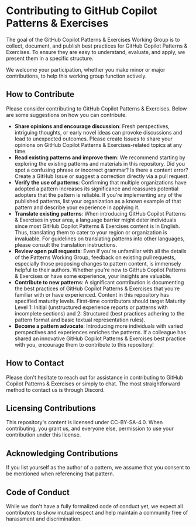 # Contributing to GitHub Copilot Patterns & Exercises

The goal of the GitHub Copilot Patterns & Exercises Working Group is to collect, document, and publish best practices for GitHub Copilot Patterns & Exercises. To ensure they are easy to understand, evaluate, and apply, we present them in a specific structure.

We welcome your participation, whether you make minor or major contributions, to help this working group function actively.

## How to Contribute

Please consider contributing to GitHub Copilot Patterns & Exercises. Below are some suggestions on how you can contribute.

* **Share opinions and encourage discussion**:
  Fresh perspectives, intriguing thoughts, or early novel ideas can provoke discussions and lead to unexpected outcomes. Please create Issues to share your opinions on GitHub Copilot Patterns & Exercises-related topics at any time.
* **Read existing patterns and improve them**:
  We recommend starting by exploring the existing patterns and materials in this repository. Did you spot a confusing phrase or incorrect grammar? Is there a content error? Create a GitHub Issue or suggest a correction directly via a pull request.
* **Verify the use of patterns**:
  Confirming that multiple organizations have adopted a pattern increases its significance and reassures potential adopters that the pattern is reliable. If you're implementing any of the published patterns, list your organization as a known example of that pattern and describe your experience in applying it.
* **Translate existing patterns**:
  When introducing GitHub Copilot Patterns & Exercises in your area, a language barrier might deter individuals since most GitHub Copilot Patterns & Exercises content is in English. Thus, translating them to cater to your region or organization is invaluable. For guidelines on translating patterns into other languages, please consult the translation instructions.
* **Review open pull requests**:
  Even if you're unfamiliar with all the details of the Patterns Working Group, feedback on existing pull requests, especially those proposing changes to pattern content, is immensely helpful to their authors. Whether you're new to GitHub Copilot Patterns & Exercises or have some experience, your insights are valuable.
* **Contribute to new patterns**:
  A significant contribution is documenting the best practices of GitHub Copilot Patterns & Exercises that you're familiar with or have experienced. Content in this repository has specified maturity levels. First-time contributors should target Maturity Level 1: Initial (unstructured experience reports or patterns with incomplete sections) and 2: Structured (best practices adhering to the pattern format and basic textual representation rules).
* **Become a pattern advocate**: Introducing more individuals with varied perspectives and experiences enriches the patterns. If a colleague has shared an innovative GitHub Copilot Patterns & Exercises best practice with you, encourage them to contribute to this repository!

## How to Contact

Please don't hesitate to reach out for assistance in contributing to GitHub Copilot Patterns & Exercises or simply to chat. The most straightforward method to contact us is through Discord.

## Licensing Contributions

This repository's content is licensed under CC-BY-SA-4.0. When contributing, you grant us, and everyone else, permission to use your contribution under this license.

## Acknowledging Contributions

If you list yourself as the author of a pattern, we assume that you consent to be mentioned when referencing that pattern.

## Code of Conduct

While we don't have a fully formalized code of conduct yet, we expect all contributors to show mutual respect and help maintain a community free of harassment and discrimination.